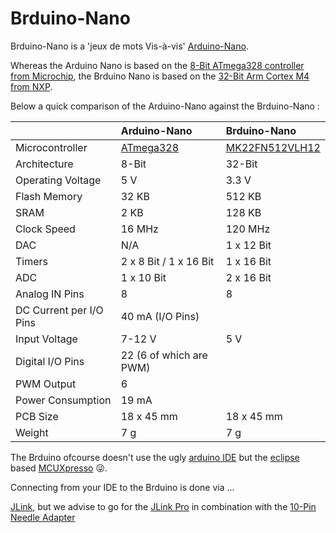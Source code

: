 # Brduino-Nano

Brduino-Nano is a 'jeux de mots Vis-à-vis' [Arduino-Nano](https://store.arduino.cc/arduino-nano).

Whereas the Arduino Nano is based on the [8-Bit ATmega328 controller from Microchip](https://www.microchip.com/wwwproducts/en/ATmega328), the Brduino Nano is based on the [32-Bit Arm Cortex M4 from NXP](https://www.nxp.com/part/MK22FN512VLH12#/).

Below a quick comparison of the Arduino-Nano against the Brduino-Nano :

|  | Arduino-Nano | Brduino-Nano |        
|---|:---|:---|
| Microcontroller | [ATmega328](https://www.microchip.com/wwwproducts/en/ATmega328) | [MK22FN512VLH12](https://www.nxp.com/part/MK22FN512VLH12#/) |
| Architecture | 8-Bit | 32-Bit |
| Operating Voltage |  5 V | 3.3 V |
| Flash Memory | 32 KB | 512 KB |
| SRAM | 2 KB | 128 KB |
| Clock Speed | 16 MHz | 120 MHz |
| DAC | N/A | 1 x 12 Bit |
| Timers | 2 x 8 Bit / 1 x 16 Bit | 1 x 16 Bit|
| ADC | 1 x 10 Bit | 2 x 16 Bit |
| Analog IN Pins | 8 | 8 |
| DC Current per I/O Pins |	40 mA (I/O Pins) | |
| Input Voltage | 7-12 V | 5 V |
| Digital I/O Pins | 22 (6 of which are PWM) | |
| PWM Output | 	6 | |
| Power Consumption | 19 mA | |
| PCB Size | 18 x 45 mm | 18 x 45 mm |
| Weight |	7 g | 7 g |

The Brduino ofcourse doesn't use the ugly [arduino IDE](https://www.arduino.cc/en/main/software) but the [eclipse](https://www.eclipse.org/) based [MCUXpresso](https://www.nxp.com/design/software/development-software/mcuxpresso-software-and-tools-/mcuxpresso-integrated-development-environment-ide:MCUXpresso-IDE) :stuck_out_tongue_winking_eye:.

Connecting from your IDE to the Brduino is done via ... 

[JLink](https://www.segger.com/products/debug-probes/j-link/models/model-overview/), but we advise to go for the [JLink Pro](https://www.segger.com/products/debug-probes/j-link/models/j-link-pro/) in combination with the [10-Pin Needle Adapter](https://www.segger.com/products/debug-probes/j-link/accessories/adapters/10-pin-needle-adapter/)   
